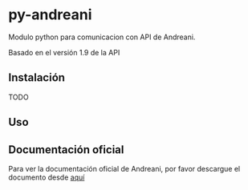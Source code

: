 # py-andreani
Modulo python para comunicacion con API de Andreani.

Basado en el versión 1.9 de la API

## Instalación
TODO

## Uso

## Documentación oficial
Para ver la documentación oficial de Andreani, por favor descargue el documento desde [aquí](http://www.andreani.com/FilesRelated/Download?FileId=27)


